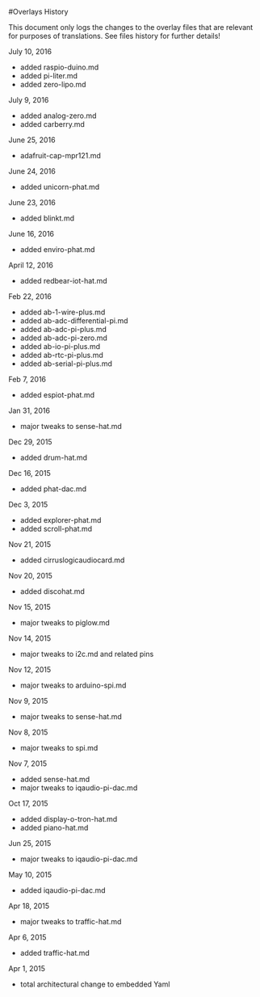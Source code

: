 #Overlays History

This document only logs the changes to the overlay files that are relevant for purposes of translations. See files history for further details!

July 10, 2016
- added raspio-duino.md
- added pi-liter.md
- added zero-lipo.md

July 9, 2016
- added analog-zero.md
- added carberry.md

June 25, 2016
- adafruit-cap-mpr121.md

June 24, 2016
- added unicorn-phat.md

June 23, 2016
- added blinkt.md

June 16, 2016
- added enviro-phat.md

April 12, 2016
- added redbear-iot-hat.md

Feb 22, 2016
- added ab-1-wire-plus.md
- added ab-adc-differential-pi.md
- added ab-adc-pi-plus.md
- added ab-adc-pi-zero.md
- added ab-io-pi-plus.md
- added ab-rtc-pi-plus.md
- added ab-serial-pi-plus.md

Feb 7, 2016
- added espiot-phat.md

Jan 31, 2016
- major tweaks to sense-hat.md

Dec 29, 2015
- added drum-hat.md

Dec 16, 2015
- added phat-dac.md

Dec 3, 2015
- added explorer-phat.md
- added scroll-phat.md

Nov 21, 2015
- added cirruslogicaudiocard.md

Nov 20, 2015
- added discohat.md

Nov 15, 2015
- major tweaks to piglow.md

Nov 14, 2015
- major tweaks to i2c.md and related pins

Nov 12, 2015
- major tweaks to arduino-spi.md

Nov 9, 2015
- major tweaks to sense-hat.md

Nov 8, 2015
- major tweaks to spi.md

Nov 7, 2015
- added sense-hat.md
- major tweaks to iqaudio-pi-dac.md

Oct 17, 2015
- added display-o-tron-hat.md
- added piano-hat.md

Jun 25, 2015
- major tweaks to iqaudio-pi-dac.md

May 10, 2015
- added iqaudio-pi-dac.md

Apr 18, 2015
- major tweaks to traffic-hat.md

Apr 6, 2015
- added traffic-hat.md

Apr 1, 2015
- total architectural change to embedded Yaml